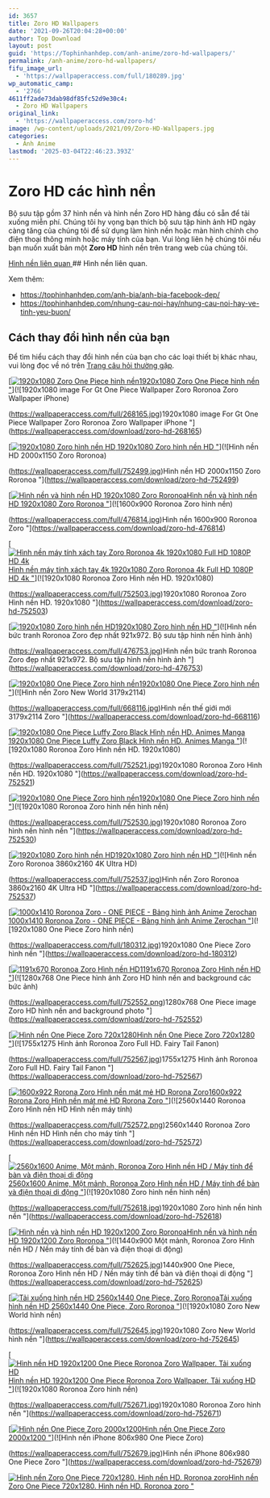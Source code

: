 ```yaml
---
id: 3657
title: Zoro HD Wallpapers
date: '2021-09-26T20:04:28+00:00'
author: Top Download
layout: post
guid: 'https://Tophinhanhdep.com/anh-anime/zoro-hd-wallpapers/'
permalink: /anh-anime/zoro-hd-wallpapers/
fifu_image_url:
  - 'https://wallpaperaccess.com/full/180289.jpg'
wp_automatic_camp:
  - '2766'
4611ff2ade73dab98df85fc52d9e30c4:
  - Zoro HD Wallpapers
original_link:
  - 'https://wallpaperaccess.com/zoro-hd'
image: /wp-content/uploads/2021/09/Zoro-HD-Wallpapers.jpg
categories:
  - Ảnh Anime
lastmod: '2025-03-04T22:46:23.393Z'
---
```

# Zoro HD các hình nền

Bộ sưu tập gồm 37 hình nền và hình nền Zoro HD hàng đầu có sẵn để tải xuống miễn phí. Chúng tôi hy vọng bạn thích bộ sưu tập hình ảnh HD ngày càng tăng của chúng tôi để sử dụng làm hình nền hoặc màn hình chính cho điện thoại thông minh hoặc máy tính của bạn. Vui lòng liên hệ chúng tôi nếu bạn muốn xuất bản một **Zoro HD** hình nền trên trang web của chúng tôi.

[Hình nền liên quan ](#related) ## Hình nền liên quan.

   
 Xem thêm:

   
- <https://tophinhanhdep.com/anh-bia/anh-bia-facebook-dep/>
- <https://tophinhanhdep.com/nhung-cau-noi-hay/nhung-cau-noi-hay-ve-tinh-yeu-buon/>

## Cách thay đổi hình nền của bạn

Để tìm hiểu cách thay đổi hình nền của bạn cho các loại thiết bị khác nhau, vui lòng đọc về nó trên [Trang câu hỏi thường gặp](https://tophinhanhdep.com/faq/).

  
[[![1920x1080 Zoro One Piece hình nền](https://wallpaperaccess.com/full/180289.jpg)1920x1080 Zoro One Piece hình nền "](https://wallpaperaccess.com/download/zoro-hd-180289)](![1920x1080 image For Gt One Piece Wallpaper Zoro Roronoa Zoro Wallpaper iPhone)

(https://wallpaperaccess.com/full/268165.jpg)1920x1080 image For Gt One Piece Wallpaper Zoro Roronoa Zoro Wallpaper iPhone "](https://wallpaperaccess.com/download/zoro-hd-268165)

[[![1920x1080 Zoro hình nền HD](https://wallpaperaccess.com/full/668125.jpg) 1920x1080 Zoro hình nền HD "](https://wallpaperaccess.com/download/zoro-hd-668125)](![Hình nền HD 2000x1150 Zoro Roronoa)

(https://wallpaperaccess.com/full/752499.jpg)Hình nền HD 2000x1150 Zoro Roronoa "](https://wallpaperaccess.com/download/zoro-hd-752499)

[[![Hình nền và hình nền HD 1920x1080 Zoro Roronoa](https://wallpaperaccess.com/full/180278.jpg)Hình nền và hình nền HD 1920x1080 Zoro Roronoa "](https://wallpaperaccess.com/download/zoro-hd-180278)](![1600x900 Roronoa Zoro hình nền)

(https://wallpaperaccess.com/full/476814.jpg)Hình nền 1600x900 Roronoa Zoro "](https://wallpaperaccess.com/download/zoro-hd-476814)

[[![Hình nền máy tính xách tay Zoro Roronoa 4k 1920x1080 Full HD 1080P HD 4k](https://wallpaperaccess.com/full/476750.jpg)Hình nền máy tính xách tay 4k 1920x1080 Zoro Roronoa 4k Full HD 1080P HD 4k "](https://wallpaperaccess.com/download/zoro-hd-476750)](![1920x1080 Roronoa Zoro Hình nền HD.  1920x1080)

(https://wallpaperaccess.com/full/752503.jpg)1920x1080 Roronoa Zoro Hình nền HD. 1920x1080 "](https://wallpaperaccess.com/download/zoro-hd-752503)

[[![1920x1080 Zoro hình nền HD](https://wallpaperaccess.com/full/180346.jpg)1920x1080 Zoro hình nền HD "](https://wallpaperaccess.com/download/zoro-hd-180346)](![Hình nền bức tranh Roronoa Zoro đẹp nhất 921x972.  Bộ sưu tập hình nền hình ảnh)

(https://wallpaperaccess.com/full/476753.jpg)Hình nền bức tranh Roronoa Zoro đẹp nhất 921x972. Bộ sưu tập hình nền hình ảnh "](https://wallpaperaccess.com/download/zoro-hd-476753)

[[![1920x1080 One Piece Zoro hình nền](https://wallpaperaccess.com/full/476796.jpg)1920x1080 One Piece Zoro hình nền "](https://wallpaperaccess.com/download/zoro-hd-476796)](![Hình nền Zoro New World 3179x2114)

(https://wallpaperaccess.com/full/668116.jpg)Hình nền thế giới mới 3179x2114 Zoro "](https://wallpaperaccess.com/download/zoro-hd-668116)

[[![1920x1080 One Piece Luffy Zoro Black Hình nền HD.  Animes Manga](https://wallpaperaccess.com/full/752520.jpg)1920x1080 One Piece Luffy Zoro Black Hình nền HD. Animes Manga "](https://wallpaperaccess.com/download/zoro-hd-752520)](![1920x1080 Roronoa Zoro Hình nền HD.  1920x1080)

(https://wallpaperaccess.com/full/752521.jpg)1920x1080 Roronoa Zoro Hình nền HD. 1920x1080 "](https://wallpaperaccess.com/download/zoro-hd-752521)

[[![1920x1080 One Piece Zoro hình nền](https://wallpaperaccess.com/full/734637.jpg)1920x1080 One Piece Zoro hình nền "](https://wallpaperaccess.com/download/zoro-hd-734637)](![1920x1080 Roronoa Zoro hình nền hình nền)

(https://wallpaperaccess.com/full/752530.jpg)1920x1080 Roronoa Zoro hình nền hình nền "](https://wallpaperaccess.com/download/zoro-hd-752530)

[[![1920x1080 Zoro hình nền HD](https://wallpaperaccess.com/full/752531.jpg)1920x1080 Zoro hình nền HD "](https://wallpaperaccess.com/download/zoro-hd-752531)](![Hình nền Zoro Roronoa 3860x2160 4K Ultra HD)

(https://wallpaperaccess.com/full/752537.jpg)Hình nền Zoro Roronoa 3860x2160 4K Ultra HD "](https://wallpaperaccess.com/download/zoro-hd-752537)

[[![1000x1410 Roronoa Zoro - ONE PIECE - Bảng hình ảnh Anime Zerochan](https://wallpaperaccess.com/full/180353.jpg)1000x1410 Roronoa Zoro - ONE PIECE - Bảng hình ảnh Anime Zerochan "](https://wallpaperaccess.com/download/zoro-hd-180353)](![1920x1080 One Piece Zoro hình nền)

(https://wallpaperaccess.com/full/180312.jpg)1920x1080 One Piece Zoro hình nền "](https://wallpaperaccess.com/download/zoro-hd-180312)

[[![1191x670 Roronoa Zoro Hình nền HD](https://wallpaperaccess.com/full/752551.jpg)1191x670 Roronoa Zoro Hình nền HD "](https://wallpaperaccess.com/download/zoro-hd-752551)](![1280x768 One Piece hình ảnh Zoro HD hình nền and background các bức ảnh)

(https://wallpaperaccess.com/full/752552.png)1280x768 One Piece image Zoro HD hình nền and background photo "](https://wallpaperaccess.com/download/zoro-hd-752552)

[[![Hình nền One Piece Zoro 720x1280](https://wallpaperaccess.com/full/752558.jpg)Hình nền One Piece Zoro 720x1280 "](https://wallpaperaccess.com/download/zoro-hd-752558)](![1755x1275 Hình ảnh Roronoa Zoro Full HD.  Fairy Tail Fanon)

(https://wallpaperaccess.com/full/752567.jpg)1755x1275 Hình ảnh Roronoa Zoro Full HD. Fairy Tail Fanon "](https://wallpaperaccess.com/download/zoro-hd-752567)

[[![1600x922 Rorona Zoro Hình nền mát mẻ HD Rorona Zoro](https://wallpaperaccess.com/full/752568.jpg)1600x922 Rorona Zoro Hình nền mát mẻ HD Rorona Zoro "](https://wallpaperaccess.com/download/zoro-hd-752568)](![2560x1440 Roronoa Zoro Hình nền HD Hình nền máy tính)

(https://wallpaperaccess.com/full/752572.png)2560x1440 Roronoa Zoro Hình nền HD Hình nền cho máy tính "](https://wallpaperaccess.com/download/zoro-hd-752572)

[[![2560x1600 Anime, Một mảnh, Roronoa Zoro Hình nền HD / Máy tính để bàn và điện thoại di động](https://wallpaperaccess.com/full/180420.jpg)2560x1600 Anime, Một mảnh, Roronoa Zoro Hình nền HD / Máy tính để bàn và điện thoại di động "](https://wallpaperaccess.com/download/zoro-hd-180420)](![1920x1080 Zoro hình nền hình nền)

(https://wallpaperaccess.com/full/752618.jpg)1920x1080 Zoro hình nền hình nền "](https://wallpaperaccess.com/download/zoro-hd-752618)

[[![Hình nền và hình nền HD 1920x1200 Zoro Roronoa](https://wallpaperaccess.com/full/752622.jpg)Hình nền và hình nền HD 1920x1200 Zoro Roronoa "](https://wallpaperaccess.com/download/zoro-hd-752622)](![1440x900 Một mảnh, Roronoa Zoro Hình nền HD / Nền máy tính để bàn và điện thoại di động)

(https://wallpaperaccess.com/full/752625.jpg)1440x900 One Piece, Roronoa Zoro Hình nền HD / Nền máy tính để bàn và điện thoại di động "](https://wallpaperaccess.com/download/zoro-hd-752625)

[[![Tải xuống hình nền HD 2560x1440 One Piece, Zoro Roronoa](https://wallpaperaccess.com/full/752643.jpg)Tải xuống hình nền HD 2560x1440 One Piece, Zoro Roronoa "](https://wallpaperaccess.com/download/zoro-hd-752643)](![1920x1080 Zoro New World hình nền)

(https://wallpaperaccess.com/full/752645.jpg)1920x1080 Zoro New World hình nền "](https://wallpaperaccess.com/download/zoro-hd-752645)

[[![Hình nền HD 1920x1200 One Piece Roronoa Zoro Wallpaper.  Tải xuống HD](https://wallpaperaccess.com/full/752652.jpg)Hình nền HD 1920x1200 One Piece Roronoa Zoro Wallpaper. Tải xuống HD "](https://wallpaperaccess.com/download/zoro-hd-752652)](![1920x1080 Roronoa Zoro hình nền)

(https://wallpaperaccess.com/full/752671.jpg)1920x1080 Roronoa Zoro hình nền "](https://wallpaperaccess.com/download/zoro-hd-752671)

[[![Hình nền One Piece Zoro 2000x1200](https://wallpaperaccess.com/full/752673.jpg)Hình nền One Piece Zoro 2000x1200 "](https://wallpaperaccess.com/download/zoro-hd-752673)](![Hình nền iPhone 806x980 One Piece Zoro)

(https://wallpaperaccess.com/full/752679.jpg)Hình nền iPhone 806x980 One Piece Zoro "](https://wallpaperaccess.com/download/zoro-hd-752679)

[![Hình nền Zoro One Piece 720x1280.  Hình nền HD.  Roronoa zoro](https://wallpaperaccess.com/full/752683.jpg)Hình nền Zoro One Piece 720x1280. Hình nền HD. Roronoa zoro "](https://wallpaperaccess.com/download/zoro-hd-752683)
